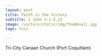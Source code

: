 ```yaml
---
layout: post
title: Faith is the Victory
subtitle: 1 John 5:1-5,12
image: /victory/static/img/thumbnail.jpg
tags: tccc

---
```


Tri-City Canaan Church (Port Coquitlam)
